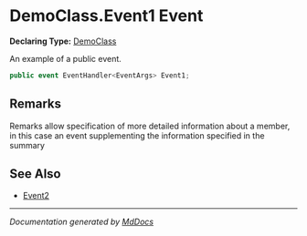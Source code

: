 ﻿# DemoClass.Event1 Event

**Declaring Type:** [DemoClass](../index.md)

An example of a public event.

```csharp
public event EventHandler<EventArgs> Event1;
```

## Remarks

Remarks allow specification of more detailed information about a member, in this case an event supplementing the information specified in the summary

## See Also

- [Event2](Event2.md)

___

*Documentation generated by [MdDocs](https://github.com/ap0llo/mddocs)*
